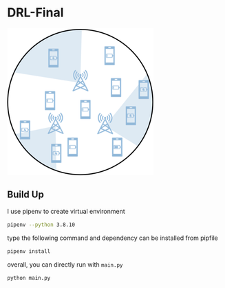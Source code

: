 # DRL-Final
![](Environment.png)
## Build Up
I use pipenv to create virtual environment
```bash
pipenv --python 3.8.10
```
type the following command and dependency can be installed from pipfile
```bash
pipenv install
```
overall, you can directly run with `main.py`
```bash
python main.py
```
